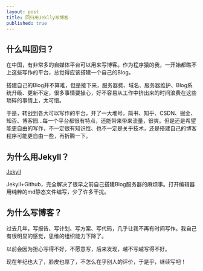 ```yaml
---
layout: post
title: 回归用Jeklly写博客
published: true
---
```


## 什么叫回归？

在中国，有非常多的自媒体平台可以用来写博客。作为程序猿的我，一开始都瞧不上这些写作的平台，总觉得应该搭建一个自己的Blog。

搭建自己的Blog并不算难，但是接下来，服务器费、域名、服务器维护、Blog系统升级、更新不定，很多事情要操心，好不容易从工作中挤出来的时间浪费在这些琐碎的事情上，太可惜。

于是，转战到各大可以写作的平台，开了一大堆号，简书、知乎、CSDN、掘金、知否、博客园...每一个平台都很有特点，还能带来带来流量，很爽。但是还是希望能更自由的写作，不一定很有知识性、也不一定是关乎技术，还是搭建自己的博客程序可能更自由一些，再折腾一下。

## 为什么用Jekyll？

[Jekyll](https://jekyllrb.com)

Jekyll+Github，完全解决了很早之前自己搭建Blog服务器的麻烦事。打开编辑器用纯粹的md静态文件编写，少了许多干扰。

## 为什么写博客？

过去几年，写报告、写计划、写方案、写代码，几乎让我不再有时间写作。我自己有很明显的感觉，思维的组织能力下降了。

以前会因为担心写得不好，不愿意写，后来发现，越不写越写得不好。

现在年纪也大了，脸皮也厚了，不怎么在乎别人的评价，于是乎，继续写吧！